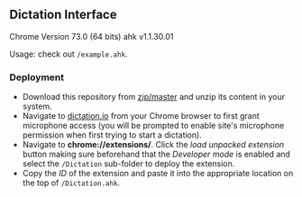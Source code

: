 ﻿## Dictation Interface

Chrome Version 73.0 (64 bits)
ahk v1.1.30.01

Usage: check out `/example.ahk`.

### Deployment

- Download this repository from [zip/master](https://github.com/A-AhkUser/Dictation-Interface/archive/master.zip) and unzip its content in your system.
- Navigate to [dictation.io](https://dictation.io/speech) from your Chrome browser to first grant microphone access (you will be prompted to enable site's microphone permission when first trying to start a dictation).
- Navigate to **chrome://extensions/**. Click the *load unpacked extension* button making sure beforehand that the *Developer mode* is enabled and select the `/Dictation` sub-folder to deploy the extension.
- Copy the *ID* of the extension and paste it into the appropriate location on the top of `/Dictation.ahk`.
